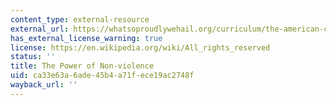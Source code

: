 ```yaml
---
content_type: external-resource
external_url: https://whatsoproudlywehail.org/curriculum/the-american-calendar/the-power-of-nonviolence
has_external_license_warning: true
license: https://en.wikipedia.org/wiki/All_rights_reserved
status: ''
title: The Power of Non-violence
uid: ca33e63a-6ade-45b4-a71f-ece19ac2748f
wayback_url: ''
---
```

